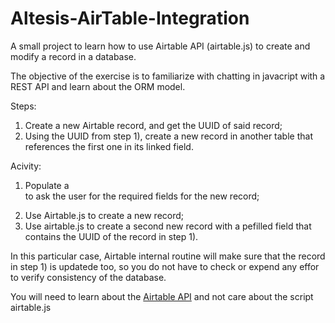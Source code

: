 # Altesis-AirTable-Integration
A small project to learn how to use Airtable API (airtable.js) to create and modify a record in a database.

The objective of the exercise is to familiarize with chatting in javacript with a REST API and learn about the ORM model.

Steps:
1) Create a new Airtable record, and get the UUID of said record;
2) Using the UUID from step 1), create a new record in another table that references the first one in its linked field.

Acivity:
1) Populate a <form> to ask the user for the required fields for the new record;
2) Use Airtable.js to create a new record;
3) Use airtable.js to create a second new record with a pefilled field that contains the UUID of the record in step 1).

In this particular case, Airtable internal routine will make sure that the record in step 1) is updatede too, so you do not have to check or expend any effor to verify consistency of the database.

You will need to learn about the [Airtable API](https://airtable.com/api) and not care about the script airtable.js
